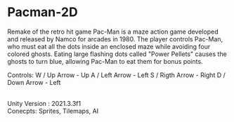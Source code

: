 # Pacman-2D
Remake of the retro hit game
Pac-Man is a maze action game developed and released by Namco for arcades in 1980. The player controls Pac-Man, who must eat all the dots inside an enclosed maze while avoiding four colored ghosts. Eating large flashing dots called "Power Pellets" causes the ghosts to turn blue, allowing Pac-Man to eat them for bonus points.

Controls: 
W / Up Arrow - Up
A / Left Arrow - Left
S / Rigth Arrow - Right
D / Down Arrow - Left 

<br>
Unity Version : 2021.3.3f1
<br>
Conecpts: Sprites, Tilemaps, AI


